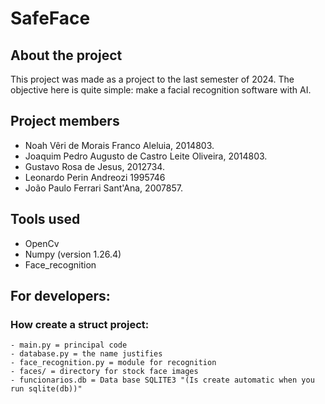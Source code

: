 # SafeFace

## About the project

This project was made as a project to the last semester of 2024.
The objective here is quite simple: make a facial recognition software with AI.

## Project members

- Noah Vêri de Morais Franco Aleluia, 2014803.
- Joaquim Pedro Augusto de Castro Leite Oliveira, 2014803.
- Gustavo Rosa de Jesus, 2012734.
- Leonardo Perin Andreozi 1995746
- João Paulo Ferrari Sant'Ana, 2007857.

## Tools used

- OpenCv
- Numpy (version 1.26.4)
- Face_recognition

## For developers:
### How create a struct project:
    - main.py = principal code
    - database.py = the name justifies
    - face_recognition.py = module for recognition
    - faces/ = directory for stock face images
    - funcionarios.db = Data base SQLITE3 "(Is create automatic when you run sqlite(db))"